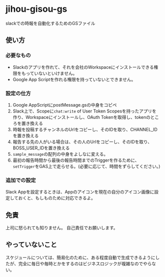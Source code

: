 # jihou-gisou-gs

slackでの時報を自動化するためのGSファイル

## 使い方

### 必要なもの

- Slackのアプリを作れて、それを会社のWorkspaceにインストールできる権限をもっていないといけません。
- Google App Scriptを作れる権限を持っていないとできません。

### 設定の仕方

1. Google AppScriptにpostMessage.gsの中身をコピペ
2. Slack上で、Scopeに`chat:write` of User Token Scopesを持ったアプリを作り、Workspaceにインストールし、OAuth Tokenを取得し、tokenのところを置き換える
3. 時報を投稿するチャンネルのUrlをコピーし、そのIDを取り、CHANNEL_IDを置き換える
4. 報告する先の人がいる場合は、その人のUrlをコピーし、そのIDを取り、BOSS_USER_IDを置き換える
5. `sample_message`の配列の中身をよしなに変える。
6. 最初の報告時間から最後の報告時間までのTriggerを作るために、`setTrigger`をGAS上で走らせる。(必要に応じて、時間をずらしてください。)

### 追加での設定

Slack Appを設定するときは、Appのアイコンを現在の自分のアイコン画像に設定しておくと、もしものために対応できるよ。


## 免責

上司に怒られても知りません。
自己責任でお願いします。


## やっていないこと

スケジュールについては、簡易化のために、ある程度自動で生成できるようにしたが、完全に毎日や毎時とかをするのはビジネスロジックが複雑なのでやらない。
